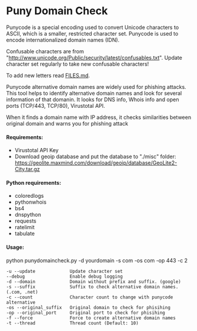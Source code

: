# Puny Domain Check

Punycode is a special encoding used to convert Unicode characters to ASCII, which is a smaller, restricted character set. Punycode is used to encode internationalized domain names (IDN).

Confusable characters are from "http://www.unicode.org/Public/security/latest/confusables.txt". Update character set regularly to take new confusable characters!

To add new letters read [FILES.md](misc/FILES.md).

Punycode alternative domain names are widely used for phishing attacks. This tool helps to identify alternative domain names and look for several information of that domanin. It looks for DNS info, Whois info and open ports (TCP/443, TCP/80), Virustotal API.

When it finds a domain name with IP address, it checks similarities between original domain and warns you for phishing attack

#### Requirements: ####
* Virustotal API Key
* Download geoip database and put the database to "./misc" folder:
     https://geolite.maxmind.com/download/geoip/database/GeoLite2-City.tar.gz


#### Python requirements: ####
* coloredlogs
* pythonwhois
* bs4
* dnspython
* requests
* ratelimit
* tabulate

#### Usage: #### 
python punydomaincheck.py -d yourdomain -s com -os com -op 443 -c 2

    -u --update             Update character set
    --debug                 Enable debug logging
    -d --domain             Domain without prefix and suffix. (google)
    -s --suffix             Suffix to check alternative domain names. (.com, .net)
    -c --count              Character count to change with punycode alternative
    -os --original_suffix   Original domain to check for phisihing
    -op --original_port     Original port to check for phisihing
    -f --force              Force to create alternative domain names
    -t --thread             Thread count (Default: 10)

